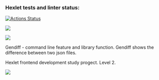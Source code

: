 ### Hexlet tests and linter status:
[![Actions Status](https://github.com/AnnaYellow/frontend-project-46/workflows/hexlet-check/badge.svg)](https://github.com/AnnaYellow/frontend-project-46/actions)

<a href="https://codeclimate.com/github/AnnaYellow/frontend-project-46/maintainability"><img src="https://api.codeclimate.com/v1/badges/9ccfe836cd12033884f3/maintainability" /></a>

<a href="https://codeclimate.com/github/AnnaYellow/frontend-project-46/test_coverage"><img src="https://api.codeclimate.com/v1/badges/9ccfe836cd12033884f3/test_coverage" /></a>


Gendiff - command line feature and library function. Gendiff shows the difference between two json files.

Hexlet frontend development study progect.
Level 2.

<a href="https://asciinema.org/a/539051" target="_blank"><img src="https://asciinema.org/a/539051.svg" /></a>